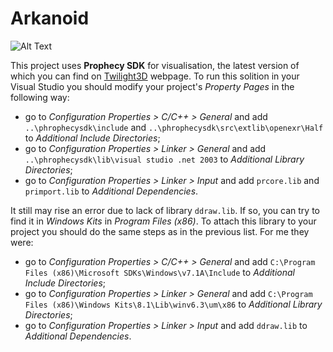 # Arkanoid

![Alt Text](https://github.com/Parfyonator/Arkanoid/Game.gif)

This project uses **Prophecy SDK** for visualisation, the latest version of which you can find on [Twilight3D](http://www.twilight3d.com/) webpage. To run this solition in your Visual Studio you should modify your project's *Property Pages* in the following way:

- go to *Configuration Properties > C/C++ > General* and add `..\phrophecysdk\include` and `..\phrophecysdk\src\extlib\openexr\Half` to *Additional Include Directories*;
- go to *Configuration Properties > Linker > General* and add `..\phrophecysdk\lib\visual studio .net 2003` to *Additional Library Directories*;
- go to *Configuration Properties > Linker > Input* and add `prcore.lib` and `primport.lib` to *Additional Dependencies*.

It still may rise an error due to lack of library `ddraw.lib`. If so, you can try to find it in *Windows Kits* in *Program Files (x86)*. To attach this library to your project you should do the same steps as in the previous list. For me they were:

- go to *Configuration Properties > C/C++ > General* and add `C:\Program Files (x86)\Microsoft SDKs\Windows\v7.1A\Include` to *Additional Include Directories*;
- go to *Configuration Properties > Linker > General* and add `C:\Program Files (x86)\Windows Kits\8.1\Lib\winv6.3\um\x86` to *Additional Library Directories*;
- go to *Configuration Properties > Linker > Input* and add `ddraw.lib` to *Additional Dependencies*.
